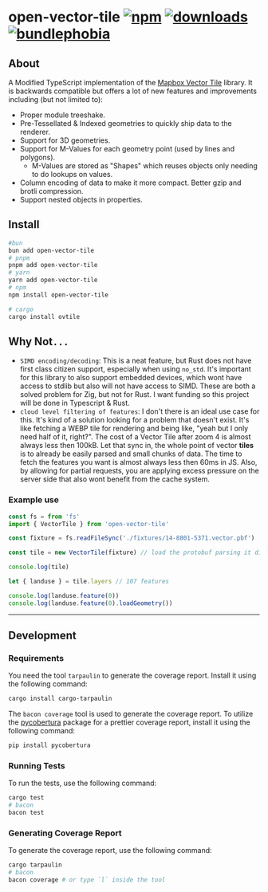 # open-vector-tile [![npm][npm-image]][npm-url] [![downloads][downloads-image]][downloads-url] [![bundlephobia][bundlephobia-image]][bundlephobia-url]

[npm-image]: https://img.shields.io/npm/v/open-vector-tile.svg
[npm-url]: https://npmjs.org/package/open-vector-tile
[bundlephobia-image]: https://img.shields.io/bundlephobia/minzip/open-vector-tile@0.1.0.svg
[bundlephobia-url]: https://bundlephobia.com/package/open-vector-tile@0.1.0
[downloads-image]: https://img.shields.io/npm/dm/open-vector-tile.svg
[downloads-url]: https://www.npmjs.com/package/open-vector-tile

## About

A Modified TypeScript implementation of the [Mapbox Vector Tile](https://github.com/mapbox/vector-tile-js) library. It is backwards compatible but offers a lot of new features and improvements including (but not limited to):

* Proper module treeshake.
* Pre-Tessellated & Indexed geometries to quickly ship data to the renderer.
* Support for 3D geometries.
* Support for M-Values for each geometry point (used by lines and polygons).
  * M-Values are stored as "Shapes" which reuses objects only needing to do lookups on values.
* Column encoding of data to make it more compact. Better gzip and brotli compression.
* Support nested objects in properties.

## Install

```bash
#bun
bun add open-vector-tile
# pnpm
pnpm add open-vector-tile
# yarn
yarn add open-vector-tile
# npm
npm install open-vector-tile

# cargo
cargo install ovtile
```

## Why Not`...`

* `SIMD encoding/decoding`:
This is a neat feature, but Rust does not have first class citizen support, especially when using `no_std`. It's important for this library to also support embedded devices, which wont have access to stdlib but also will not have access to SIMD. These are both a solved problem for Zig, but not for Rust. I want funding so this project will be done in Typescript & Rust.
* `cloud level filtering of features`:
I don't there is an ideal use case for this. It's kind of a solution looking for a problem that doesn't exist. It's like fetching a WEBP tile for rendering and being like, "yeah but I only need half of it, right?". The cost of a Vector Tile after zoom 4 is almost always less then 100kB. Let that sync in, the whole point of vector **tiles** is to already be easily parsed and small chunks of data. The time to fetch the features you want is almost always less then 60ms in JS. Also, by allowing for partial requests, you are applying excess pressure on the server side that also wont benefit from the cache system.

### Example use

```js
const fs = from 'fs'
import { VectorTile } from 'open-vector-tile'

const fixture = fs.readFileSync('./fixtures/14-8801-5371.vector.pbf')

const tile = new VectorTile(fixture) // load the protobuf parsing it directly

console.log(tile)

let { landuse } = tile.layers // 107 features

console.log(landuse.feature(0))
console.log(landuse.feature(0).loadGeometry())
```

---

## Development

### Requirements

You need the tool `tarpaulin` to generate the coverage report. Install it using the following command:

```bash
cargo install cargo-tarpaulin
```

The `bacon coverage` tool is used to generate the coverage report. To utilize the [pycobertura](https://pypi.org/project/pycobertura/) package for a prettier coverage report, install it using the following command:

```bash
pip install pycobertura
```

### Running Tests

To run the tests, use the following command:

```bash
cargo test
# bacon
bacon test
```

### Generating Coverage Report

To generate the coverage report, use the following command:

```bash
cargo tarpaulin
# bacon
bacon coverage # or type `l` inside the tool
```
